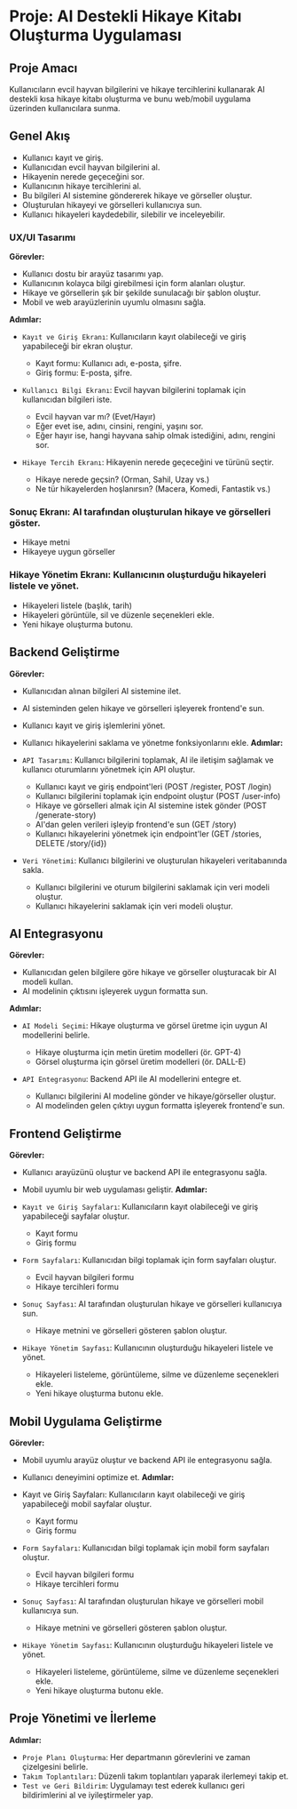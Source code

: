 # Proje: AI Destekli Hikaye Kitabı Oluşturma Uygulaması
## Proje Amacı

Kullanıcıların evcil hayvan bilgilerini ve hikaye tercihlerini kullanarak AI destekli kısa hikaye kitabı oluşturma ve bunu web/mobil uygulama üzerinden kullanıcılara sunma.

## Genel Akış
- Kullanıcı kayıt ve giriş.
- Kullanıcıdan evcil hayvan bilgilerini al.
- Hikayenin nerede geçeceğini sor.
- Kullanıcının hikaye tercihlerini al.
- Bu bilgileri AI sistemine göndererek hikaye ve görseller oluştur.
- Oluşturulan hikayeyi ve görselleri kullanıcıya sun.
- Kullanıcı hikayeleri kaydedebilir, silebilir ve inceleyebilir.

### UX/UI Tasarımı
**Görevler:**
- Kullanıcı dostu bir arayüz tasarımı yap.
- Kullanıcının kolayca bilgi girebilmesi için form alanları oluştur.
- Hikaye ve görsellerin şık bir şekilde sunulacağı bir şablon oluştur.
- Mobil ve web arayüzlerinin uyumlu olmasını sağla.

**Adımlar:**
- `Kayıt ve Giriş Ekranı`: Kullanıcıların kayıt olabileceği ve giriş yapabileceği bir ekran oluştur.

    - Kayıt formu: Kullanıcı adı, e-posta, şifre.
    - Giriş formu: E-posta, şifre.

- `Kullanıcı Bilgi Ekranı`: Evcil hayvan bilgilerini toplamak için kullanıcıdan bilgileri iste.
    - Evcil hayvan var mı? (Evet/Hayır)
    - Eğer evet ise, adını, cinsini, rengini, yaşını sor.
    - Eğer hayır ise, hangi hayvana sahip olmak istediğini, adını, rengini sor.

- `Hikaye Tercih Ekranı`: Hikayenin nerede geçeceğini ve türünü seçtir.

    - Hikaye nerede geçsin? (Orman, Sahil, Uzay vs.)
    - Ne tür hikayelerden hoşlanırsın? (Macera, Komedi, Fantastik vs.)

### Sonuç Ekranı: AI tarafından oluşturulan hikaye ve görselleri göster.

- Hikaye metni
- Hikayeye uygun görseller

### Hikaye Yönetim Ekranı: Kullanıcının oluşturduğu hikayeleri listele ve yönet.

- Hikayeleri listele (başlık, tarih)
- Hikayeleri görüntüle, sil ve düzenle seçenekleri ekle.
- Yeni hikaye oluşturma butonu.

## Backend Geliştirme
**Görevler:**
- Kullanıcıdan alınan bilgileri AI sistemine ilet.
- AI sisteminden gelen hikaye ve görselleri işleyerek frontend'e sun.
- Kullanıcı kayıt ve giriş işlemlerini yönet.
- Kullanıcı hikayelerini saklama ve yönetme fonksiyonlarını ekle.
**Adımlar:**
- `API Tasarımı`: Kullanıcı bilgilerini toplamak, AI ile iletişim sağlamak ve kullanıcı oturumlarını yönetmek için API oluştur.

    - Kullanıcı kayıt ve giriş endpoint'leri (POST /register, POST /login)
    - Kullanıcı bilgilerini toplamak için endpoint oluştur (POST /user-info)
    - Hikaye ve görselleri almak için AI sistemine istek gönder (POST /generate-story)
    - AI'dan gelen verileri işleyip frontend'e sun (GET /story)
    - Kullanıcı hikayelerini yönetmek için endpoint'ler (GET /stories, DELETE /story/{id})

- `Veri Yönetimi`: Kullanıcı bilgilerini ve oluşturulan hikayeleri veritabanında sakla.

    - Kullanıcı bilgilerini ve oturum bilgilerini saklamak için veri modeli oluştur.
    - Kullanıcı hikayelerini saklamak için veri modeli oluştur.

## AI Entegrasyonu
**Görevler:**
- Kullanıcıdan gelen bilgilere göre hikaye ve görseller oluşturacak bir AI modeli kullan.
- AI modelinin çıktısını işleyerek uygun formatta sun.

**Adımlar:**
- `AI Modeli Seçimi`: Hikaye oluşturma ve görsel üretme için uygun AI modellerini belirle.

    - Hikaye oluşturma için metin üretim modelleri (ör. GPT-4)
    - Görsel oluşturma için görsel üretim modelleri (ör. DALL-E)
- `API Entegrasyonu`: Backend API ile AI modellerini entegre et.

    - Kullanıcı bilgilerini AI modeline gönder ve hikaye/görseller oluştur.
    - AI modelinden gelen çıktıyı uygun formatta işleyerek frontend'e sun.

## Frontend Geliştirme
**Görevler:**
- Kullanıcı arayüzünü oluştur ve backend API ile entegrasyonu sağla.
- Mobil uyumlu bir web uygulaması geliştir.
**Adımlar:**
- `Kayıt ve Giriş Sayfaları`: Kullanıcıların kayıt olabileceği ve giriş yapabileceği sayfalar oluştur.

    - Kayıt formu
    - Giriş formu

- `Form Sayfaları`: Kullanıcıdan bilgi toplamak için form sayfaları oluştur.

    - Evcil hayvan bilgileri formu
    - Hikaye tercihleri formu

- `Sonuç Sayfası`: AI tarafından oluşturulan hikaye ve görselleri kullanıcıya sun.
    - Hikaye metnini ve görselleri gösteren şablon oluştur.


- `Hikaye Yönetim Sayfası`: Kullanıcının oluşturduğu hikayeleri listele ve yönet.

    - Hikayeleri listeleme, görüntüleme, silme ve düzenleme seçenekleri ekle.
    - Yeni hikaye oluşturma butonu ekle.
## Mobil Uygulama Geliştirme

**Görevler:**
- Mobil uyumlu arayüz oluştur ve backend API ile entegrasyonu sağla.
- Kullanıcı deneyimini optimize et.
**Adımlar:**
- Kayıt ve Giriş Sayfaları: Kullanıcıların kayıt olabileceği ve giriş yapabileceği mobil sayfalar oluştur.

    - Kayıt formu
    - Giriş formu
- `Form Sayfaları`: Kullanıcıdan bilgi toplamak için mobil form sayfaları oluştur.

    - Evcil hayvan bilgileri formu
    - Hikaye tercihleri formu
- `Sonuç Sayfası`: AI tarafından oluşturulan hikaye ve görselleri mobil kullanıcıya sun.

    - Hikaye metnini ve görselleri gösteren şablon oluştur.
- `Hikaye Yönetim Sayfası`: Kullanıcının oluşturduğu hikayeleri listele ve yönet.

    - Hikayeleri listeleme, görüntüleme, silme ve düzenleme seçenekleri ekle.
    - Yeni hikaye oluşturma butonu ekle.
## Proje Yönetimi ve İlerleme
**Adımlar:**
- `Proje Planı Oluşturma`: Her departmanın görevlerini ve zaman çizelgesini belirle.
- `Takım Toplantıları`: Düzenli takım toplantıları yaparak ilerlemeyi takip et.
- `Test ve Geri Bildirim`: Uygulamayı test ederek kullanıcı geri bildirimlerini al ve iyileştirmeler yap.
